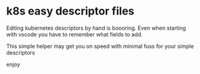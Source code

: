 # k8s easy descriptor files

Editing kubernetes descriptors by hand is boooring.
Even when starting with vscode you have to remember what fields to add.

This simple helper may get you on speed with minimal fuss for your simple descriptors

enjoy
